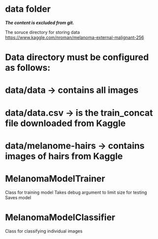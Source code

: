 # data folder

**_The content is excluded from git._**

The soruce directory for storing data
https://www.kaggle.com/nroman/melanoma-external-malignant-256

# Data directory must be configured as follows:

# data/data -> contains all images
# data/data.csv -> is the train_concat file downloaded from Kaggle
# data/melanome-hairs -> contains images of hairs from Kaggle

# MelanomaModelTrainer 
Class for training model 
Takes debug argument to limit size for testing 
Saves model 

# MelanomaModelClassifier 
Class for classifying individual images 